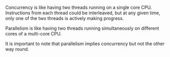 Concurrency is like having two threads running on a single core CPU. Instructions from each thread could be interleaved, but at any given time, only one of the two threads is actively making progress.

Parallelism is like having two threads running simultaneously on different cores of a multi-core CPU.

It is important to note that parallelism implies concurrency but not the other way round.
